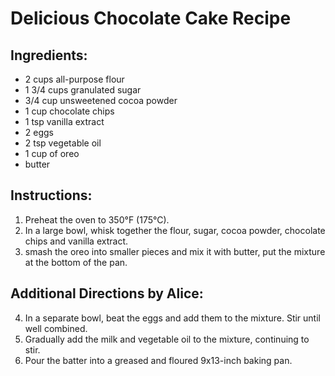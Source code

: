 # Delicious Chocolate Cake Recipe

## Ingredients:
- 2 cups all-purpose flour
- 1 3/4 cups granulated sugar
- 3/4 cup unsweetened cocoa powder
- 1 cup chocolate chips
- 1 tsp vanilla extract
- 2 eggs
- 2 tsp vegetable oil
- 1 cup of oreo 
- butter

## Instructions:
1. Preheat the oven to 350°F (175°C).
2. In a large bowl, whisk together the flour, sugar, cocoa powder, chocolate chips and vanilla extract.
3. smash the oreo into smaller pieces and mix it with butter, put the mixture at the bottom of the pan.

## Additional Directions by Alice:
4. In a separate bowl, beat the eggs and add them to the mixture. Stir until well combined.
5. Gradually add the milk and vegetable oil to the mixture, continuing to stir.
6. Pour the batter into a greased and floured 9x13-inch baking pan.
